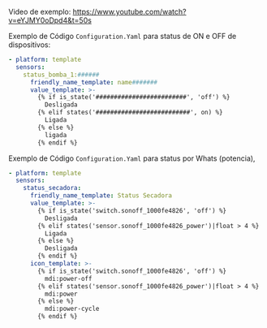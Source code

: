 Video de exemplo: https://www.youtube.com/watch?v=eYJMY0oDpd4&t=50s

Exemplo de Código ``Configuration.Yaml`` para status de ON e OFF de dispositivos:

``` yaml
- platform: template
  sensors:
    status_bomba_1:######
      friendly_name_template: name#######
      value_template: >-
        {% if is_state('#########################', 'off') %}
          Desligada
        {% elif states('##########################', on) %}
          Ligada
        {% else %}
          ligada
        {% endif %}
```

Exemplo de Código ``Configuration.Yaml``  para status por Whats (potencia), 

``` yaml
- platform: template
  sensors:
    status_secadora:
      friendly_name_template: Status Secadora 
      value_template: >-
        {% if is_state('switch.sonoff_1000fe4826', 'off') %}
          Desligada
        {% elif states('sensor.sonoff_1000fe4826_power')|float > 4 %}
          Ligada
        {% else %}
          Desligada
        {% endif %}
      icon_template: >-
        {% if is_state('switch.sonoff_1000fe4826', 'off') %}
          mdi:power-off
        {% elif states('sensor.sonoff_1000fe4826_power')|float > 4 %}
          mdi:power
        {% else %}
          mdi:power-cycle
        {% endif %}
          
```
